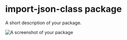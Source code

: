 # import-json-class package

A short description of your package.

![A screenshot of your package](http://imgur.com/a/62vXD)
